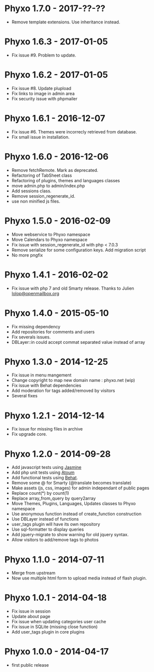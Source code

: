 Phyxo 1.7.0 - 2017-??-??
========================
* Remove template extensions. Use inheritance instead.



Phyxo 1.6.3 - 2017-01-05
========================
* Fix issue #9. Problem to update.

Phyxo 1.6.2 - 2017-01-05
========================
* Fix issue #8. Update plupload
* Fix links to image in admin area
* Fix security issue with phpmailer

Phyxo 1.6.1 - 2016-12-07
========================
* Fix issue #6. Themes were incorrecly retrieved from database.
* Fix small issue in installation.

Phyxo 1.6.0 - 2016-12-06
========================
* Remove fetchRemote. Mark as deprecated.
* Refactoring of TabSheet class
* Refactoring of plugins, themes and languages classes
* move admin.php to admin/index.php
* Add sessions class.
* Remove session_regenerate_id.
* use non minified js files.

Phyxo 1.5.0 - 2016-02-09
========================
* Move webservice to Phyxo namespace
* Move Calendars to Phyxo namespace
* Fix issue with session_regenerate_id with php < 7.0.3
* Remove serialize for some configuration keys. Add migration script
* No more pngfix

Phyxo 1.4.1 - 2016-02-02
========================
* Fix issue with php 7 and old Smarty release.
  Thanks to Julien <lolop@openmailbox.org>

Phyxo 1.4.0 - 2015-05-10
========================
* Fix missing dependency
* Add repositories for comments and users
* Fix severals issues.
* DBLayer::in could accept commat separated value instead of array

Phyxo 1.3.0 - 2014-12-25
========================
* Fix issue in menu mangement
* Change copyright to map new domain name : phyxo.net (wip)
* Fix issue with Behat dependencies
* Add moderation for tags added/removed by visitors
* Several fixes

Phyxo 1.2.1 - 2014-12-14
========================
* Fix issue for missing files in archive
* Fix upgrade core.

Phyxo 1.2.0 - 2014-09-28
========================
* Add javascript tests using [Jasmine](http://jasmine.github.io/)
* Add php unit tests using [Atoum](http://atoum.org/)
* Add functional tests using [Behat](http://www.behat.org).
* Remove some @ for Smarty (@translate becomes translate)
* Make assets (js, css, images) for admin independant of public pages
* Replace count(*) by count(1)
* Replace array_from_query by query2array
* Move Themes, Plugins, Languages, Updates classes to Phyxo namespace
* Use anonymous function instead of create_function construction
* Use DBLayer instead of functions
* user_tags plugin will have its own repository
* Use sql-formatter to display queries
* Add jquery-migrate to show warning for old jquery syntax.
* Allow visitors to add/remove tags to photos

Phyxo 1.1.0 - 2014-07-11
========================
* Merge from upstream
* Now use multiple html form to upload media instead of flash plugin.

Phyxo 1.0.1 - 2014-04-18
========================
* Fix issue in session
* Update about page
* Fix issue when updating categories user cache
* Fix issue in SQLite (missing close function)
* Add user_tags plugin in core plugins

Phyxo 1.0.0 - 2014-04-17
========================
* first public release
